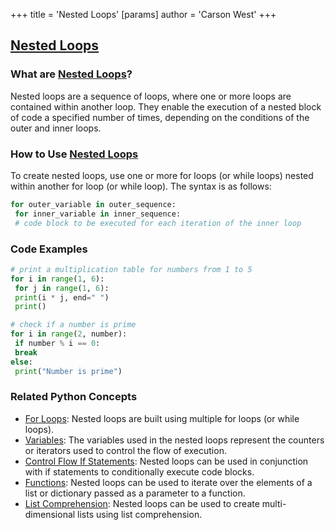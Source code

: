 +++
 title = 'Nested Loops'
[params]
	author = 'Carson West'
+++
## [Nested Loops](./../nested-loops/)

### What are [Nested Loops](./../nested-loops/)?
Nested loops are a sequence of loops, where one or more loops are contained within another loop. They enable the execution of a nested block of code a specified number of times, depending on the conditions of the outer and inner loops.

### How to Use [Nested Loops](./../nested-loops/)
To create nested loops, use one or more for loops (or while loops) nested within another for loop (or while loop). The syntax is as follows:

```python
for outer_variable in outer_sequence:
 for inner_variable in inner_sequence:
 # code block to be executed for each iteration of the inner loop
```

### Code Examples
```python
# print a multiplication table for numbers from 1 to 5
for i in range(1, 6):
 for j in range(1, 6):
 print(i * j, end=" ")
 print()
```

```python
# check if a number is prime
for i in range(2, number):
 if number % i == 0:
 break
else:
 print("Number is prime")
```

### Related Python Concepts

- [For Loops](./../for-loops/): Nested loops are built using multiple for loops (or while loops).
- [Variables](./../variables/): The variables used in the nested loops represent the counters or iterators used to control the flow of execution.
- [Control Flow If Statements](./../control-flow-if-statements/): Nested loops can be used in conjunction with if statements to conditionally execute code blocks.
- [Functions](./../functions/): Nested loops can be used to iterate over the elements of a list or dictionary passed as a parameter to a function.
- [List Comprehension](./../list-comprehension/): Nested loops can be used to create multi-dimensional lists using list comprehension.